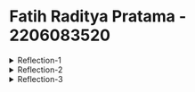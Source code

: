 # Fatih Raditya Pratama - 2206083520
<details> 
<summary>Reflection-1</summary>

Menurut saya selama tutorial ini, sudah memenuhi standar clean code, akan tetapi untuk secure coding sendiri saya masih kurang paham, namun sepertinya sudah aman, 
karena saat membuat product itu yang diminta jelas, String dan int, mungkin masih ada celah tapi saya masih belum terlalu paham terkait cara melakukan secure coding itu sendiri.

Mungkin kekurangan dari code ini adalah, code ini belum melakukan prevensi jika quantity dari Product nya < 0. Sehingga Product yang ada bisa minus.
</details>
<details>
<summary>Reflection-2</summary>

## 1. 
Membuat unit test sangat membantu dalam memahami program lebih jauh lagi, menurut saya sendiri membuat unit test itu lumayan menyenangkan, untuk berapa banyak unit test
yang diperlukan, kita perlu membuat unit test untuk setiap fitur yang kita buat dalam program kita serta kemungkinan-kemungkinan yang berkaitan dengan fitur yang kita
buat tadi. Contohnya dalam hal ini adalah test untuk melihat apakah Product yang sudah di delete masih ada dalam productRepository atau tidak.
## 2. Saya masih kurang mengerti bagian functional test ini.
</details>

<details>
<summary>Reflection-3</summary>

## 1.
Tadi code quality Issue yang saya alami hanya masalah dead code saja. Untungnya tidak ada yang aneh-aneh. Strategi saya dalam menghadapi code quality issue tinggal melakukan deletion
terhadap code-code yang tidak saya pakai. Selain itu, ada juga import-import yang tidak terpakai dan saya delete.

## 2.
Ya, code saya sudah ada automated build script yang akan melakukan continous change thd codebase nya. Tes-tes nya juga sudah cukup memadai, sehingga harusnya mencukupi. Selain itu, deployment
nya juga sudah automatic dengan menggunakan github actions.
</details>